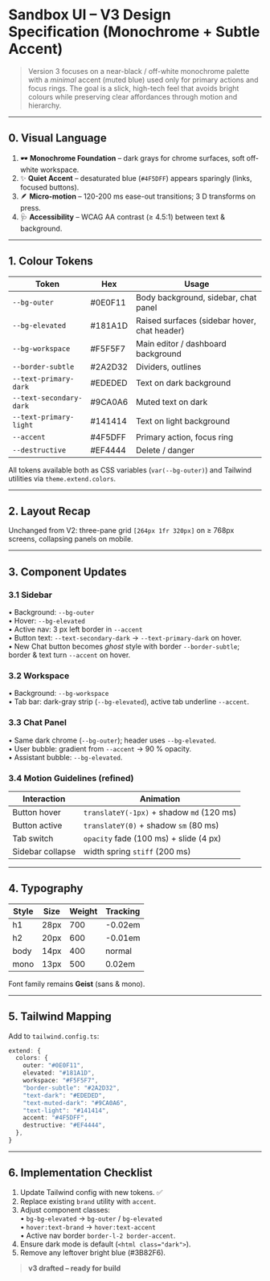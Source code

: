 # Sandbox UI – V3 Design Specification (Monochrome + Subtle Accent)

> Version 3 focuses on a near-black / off-white monochrome palette with a *minimal* accent (muted blue) used only for primary actions and focus rings.  The goal is a slick, high-tech feel that avoids bright colours while preserving clear affordances through motion and hierarchy.

---

## 0. Visual Language
1. 🕶 **Monochrome Foundation** – dark grays for chrome surfaces, soft off-white workspace.
2. ✨ **Quiet Accent** – desaturated blue (`#4F5DFF`) appears sparingly (links, focused buttons).
3. 🪶 **Micro-motion** – 120-200 ms ease-out transitions; 3 D transforms on press.
4. 🩺 **Accessibility** – WCAG AA contrast (≥ 4.5:1) between text & background.

---

## 1. Colour Tokens
| Token | Hex | Usage |
|-------|-----|-------|
| `--bg-outer` | #0E0F11 | Body background, sidebar, chat panel |
| `--bg-elevated` | #181A1D | Raised surfaces (sidebar hover, chat header) |
| `--bg-workspace` | #F5F5F7 | Main editor / dashboard background |
| `--border-subtle` | #2A2D32 | Dividers, outlines |
| `--text-primary-dark` | #EDEDED | Text on dark background |
| `--text-secondary-dark` | #9CA0A6 | Muted text on dark |
| `--text-primary-light` | #141414 | Text on light background |
| `--accent` | #4F5DFF | Primary action, focus ring |
| `--destructive` | #EF4444 | Delete / danger |

All tokens available both as CSS variables (`var(--bg-outer)`) and Tailwind utilities via `theme.extend.colors`.

---

## 2. Layout Recap
Unchanged from V2: three-pane grid `[264px 1fr 320px]` on ≥ 768px screens, collapsing panels on mobile.

---

## 3. Component Updates
### 3.1 Sidebar
• Background: `--bg-outer`  
• Hover: `--bg-elevated`  
• Active nav: 3 px left border in `--accent`  
• Button text: `--text-secondary-dark` → `--text-primary-dark` on hover.  
• New Chat button becomes *ghost* style with border `--border-subtle`; border & text turn `--accent` on hover.

### 3.2 Workspace
• Background: `--bg-workspace`  
• Tab bar: dark-gray strip (`--bg-elevated`), active tab underline `--accent`.

### 3.3 Chat Panel
• Same dark chrome (`--bg-outer`); header uses `--bg-elevated`.  
• User bubble: gradient from `--accent` → 90 % opacity.  
• Assistant bubble: `--bg-elevated`.

### 3.4 Motion Guidelines (refined)
| Interaction | Animation |
|-------------|-----------|
| Button hover | `translateY(-1px)` + shadow `md` (120 ms) |
| Button active | `translateY(0)` + shadow `sm` (80 ms) |
| Tab switch | `opacity` fade (100 ms) + slide (4 px) |
| Sidebar collapse | width spring `stiff` (200 ms) |

---

## 4. Typography
| Style | Size | Weight | Tracking |
|-------|------|--------|----------|
| h1 | 28px | 700 | -0.02em |
| h2 | 20px | 600 | -0.01em |
| body | 14px | 400 | normal |
| mono | 13px | 500 | 0.02em |

Font family remains **Geist** (sans & mono).

---

## 5. Tailwind Mapping
Add to `tailwind.config.ts`:
```ts
extend: {
  colors: {
    outer: "#0E0F11",
    elevated: "#181A1D",
    workspace: "#F5F5F7",
    "border-subtle": "#2A2D32",
    "text-dark": "#EDEDED",
    "text-muted-dark": "#9CA0A6",
    "text-light": "#141414",
    accent: "#4F5DFF",
    destructive: "#EF4444",
  },
}
```

---

## 6. Implementation Checklist
1. Update Tailwind config with new tokens. ✅  
2. Replace existing `brand` utility with `accent`.  
3. Adjust component classes:  
   • `bg-bg-elevated` → `bg-outer` / `bg-elevated`  
   • `hover:text-brand` → `hover:text-accent`  
   • Active nav border `border-l-2 border-accent`.  
4. Ensure dark mode is default (`<html class="dark">`).  
5. Remove any leftover bright blue (#3B82F6).

> **v3 drafted – ready for build** 